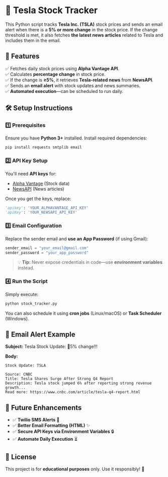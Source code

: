 # 🚀 Tesla Stock Tracker  

This Python script tracks **Tesla Inc. (TSLA)** stock prices and sends an email alert when there is a **5% or more change** in the stock price. If the change threshold is met, it also fetches **the latest news articles** related to Tesla and includes them in the email.  

## 📌 Features  
✅ Fetches daily stock prices using **Alpha Vantage API**.  
✅ Calculates **percentage change** in stock price.  
✅ If the change is **≥5%**, it retrieves **Tesla-related news** from **NewsAPI**.  
✅ Sends an **email alert** with stock updates and news summaries.  
✅ **Automated execution**—can be scheduled to run daily.  

## 🛠️ Setup Instructions  

### 1️⃣ Prerequisites  
Ensure you have **Python 3+** installed. Install required dependencies:  

```bash
pip install requests smtplib email
```

### 2️⃣ API Key Setup  
You'll need **API keys** for:
- [Alpha Vantage](https://www.alphavantage.co/support/#api-key) (Stock data)
- [NewsAPI](https://newsapi.org/register) (News articles)

Once you get the keys, replace:  
```python
'apikey': 'YOUR_ALPHAVANTAGE_API_KEY'
'apiKey': 'YOUR_NEWSAPI_API_KEY'
```

### 3️⃣ Email Configuration  
Replace the sender email and **use an App Password** (if using Gmail):  
```python
sender_email = "your_email@gmail.com"
sender_password = "your_app_password"
```
> 💡 **Tip:** Never expose credentials in code—use **environment variables** instead.

### 4️⃣ Run the Script  
Simply execute:  
```bash
python stock_tracker.py
```
You can also schedule it using **cron jobs** (Linux/macOS) or **Task Scheduler** (Windows).  

## 📧 Email Alert Example  
**Subject:** Tesla Stock Update: 🔺5% change!!!  

**Body:**  
```
Stock Update: TSLA

Source: CNBC  
Title: Tesla Shares Surge After Strong Q4 Report  
Description: Tesla stock jumped 6% after reporting strong revenue growth...  
Read more: https://www.cnbc.com/article/tesla-q4-report.html  
```

## 🚀 Future Enhancements  
- ✅ **Twilio SMS Alerts** 📱  
- ✅ **Better Email Formatting (HTML)** ✨  
- ✅ **Secure API Keys via Environment Variables** 🔒  
- ✅ **Automate Daily Execution** ⏳  

## 📝 License  
This project is for **educational purposes** only. Use it responsibly! 🚀  
